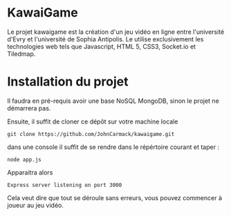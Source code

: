 # KawaiGame

Le projet kawaigame est la création d'un jeu vidéo en ligne entre  l'université d'Evry et l'université de Sophia Antipolis.
Le utilise exclusivement  les technologies web tels que Javascript, HTML 5, CSS3, Socket.io et Tiledmap.

# Installation du projet
Il faudra en pré-requis avoir une base NoSQL MongoDB, sinon le projet ne démarrera pas.

Ensuite, il suffit de cloner ce dépôt sur votre machine locale
```console
git clone https://github.com/JohnCarmack/kawaigame.git
``` 
dans une console il suffit de se rendre dans le répértoire courant et taper :
```console
node app.js
``` 
Apparaitra alors 
```console
Express server listening on port 3000

``` 
Cela veut dire que tout se déroule sans erreurs, vous pouvez commencer à joueur au jeu vidéo.



